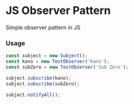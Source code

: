 # JS Observer Pattern
Simple observer pattern in JS

### Usage

```javascript
const subject = new Subject();
const kano = new TestObserver('Kano');
const subZero = new TestObserver('Sub Zero');

subject.subscribe(kano);
subject.subscribe(subZero);

subject.notifyAll();
```
